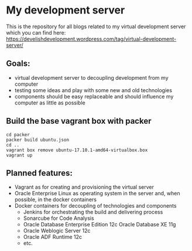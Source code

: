 # My development server

This is the repository for all blogs related to my virtual development server which you can find here:
<https://develishdevelopment.wordpress.com/tag/virtual-development-server/>

## Goals:

*   virtual development server to decoupling development from my computer
*   testing some ideas and play with some new and old technologies
*   components should be easy replaceable and should influence my computer as little as possible

## Build the base vagrant box with packer

```
cd packer
packer build ubuntu.json
cd ..
vagrant box remove ubuntu-17.10.1-amd64-virtualbox.box
vagrant up
```

## Planned features:

*   Vagrant as for creating and provisioning the virtual server
*   Oracle Enterprise Linux as operating system in the server and, when possible, in the docker containers
*   Docker containers for decoupling of technologies and components
    *   Jenkins for orchestrating the build and delivering process
    *   Sonarcube for Code Analysis
    *   Oracle Database Enterprise Edition 12c Oracle Database XE 11g
    *   Oracle Weblogic Server 12c
    *   Oracle ADF Runtime 12c
    *   etc.
